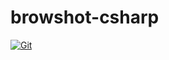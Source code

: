 # browshot-csharp

[![Git](https://app.soluble.cloud/api/v1/public/badges/7cbe5c78-1b1a-46de-b559-a2212f0bd501.svg?orgId=234270307752)](https://app.soluble.cloud/repos/details/github.com/juliensobrier/browshot-csharp?orgId=234270307752)  

